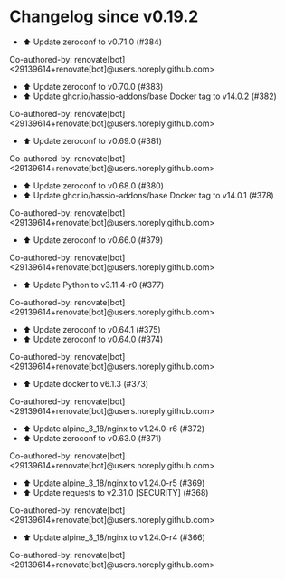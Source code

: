# Changelog since v0.19.2
- ⬆️ Update zeroconf to v0.71.0 (#384)

Co-authored-by: renovate[bot] <29139614+renovate[bot]@users.noreply.github.com> 
- ⬆️ Update zeroconf to v0.70.0 (#383) 
- ⬆️ Update ghcr.io/hassio-addons/base Docker tag to v14.0.2 (#382)

Co-authored-by: renovate[bot] <29139614+renovate[bot]@users.noreply.github.com> 
- ⬆️ Update zeroconf to v0.69.0 (#381)

Co-authored-by: renovate[bot] <29139614+renovate[bot]@users.noreply.github.com> 
- ⬆️ Update zeroconf to v0.68.0 (#380) 
- ⬆️ Update ghcr.io/hassio-addons/base Docker tag to v14.0.1 (#378)

Co-authored-by: renovate[bot] <29139614+renovate[bot]@users.noreply.github.com> 
- ⬆️ Update zeroconf to v0.66.0 (#379)

Co-authored-by: renovate[bot] <29139614+renovate[bot]@users.noreply.github.com> 
- ⬆️ Update Python to v3.11.4-r0 (#377)

Co-authored-by: renovate[bot] <29139614+renovate[bot]@users.noreply.github.com> 
- ⬆️ Update zeroconf to v0.64.1 (#375) 
- ⬆️ Update zeroconf to v0.64.0 (#374)

Co-authored-by: renovate[bot] <29139614+renovate[bot]@users.noreply.github.com> 
- ⬆️ Update docker to v6.1.3 (#373)

Co-authored-by: renovate[bot] <29139614+renovate[bot]@users.noreply.github.com> 
- ⬆️ Update alpine_3_18/nginx to v1.24.0-r6 (#372) 
- ⬆️ Update zeroconf to v0.63.0 (#371)

Co-authored-by: renovate[bot] <29139614+renovate[bot]@users.noreply.github.com> 
- ⬆️ Update alpine_3_18/nginx to v1.24.0-r5 (#369) 
- ⬆️ Update requests to v2.31.0 [SECURITY] (#368)

Co-authored-by: renovate[bot] <29139614+renovate[bot]@users.noreply.github.com> 
- ⬆️ Update alpine_3_18/nginx to v1.24.0-r4 (#366)

Co-authored-by: renovate[bot] <29139614+renovate[bot]@users.noreply.github.com> 
